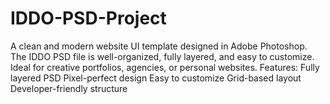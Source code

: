 # IDDO-PSD-Project
A clean and modern website UI template designed in Adobe Photoshop. The IDDO PSD file is well-organized, fully layered, and easy to customize. Ideal for creative portfolios, agencies, or personal websites.  Features:  Fully layered PSD  Pixel-perfect design  Easy to customize  Grid-based layout  Developer-friendly structure
